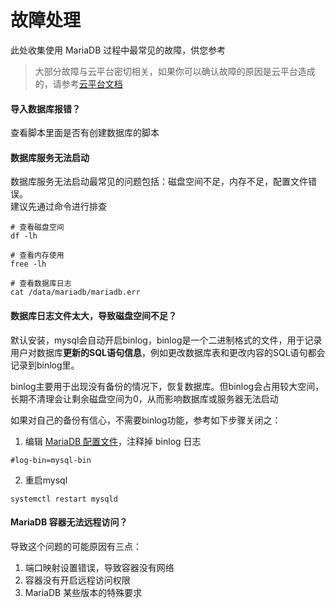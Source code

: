 # 故障处理

此处收集使用 MariaDB 过程中最常见的故障，供您参考

> 大部分故障与云平台密切相关，如果你可以确认故障的原因是云平台造成的，请参考[云平台文档](https://support.websoft9.com/docs/faq/zh/tech-instance.html)

#### 导入数据库报错？

查看脚本里面是否有创建数据库的脚本

#### 数据库服务无法启动

数据库服务无法启动最常见的问题包括：磁盘空间不足，内存不足，配置文件错误。  
建议先通过命令进行排查  

```shell
# 查看磁盘空间
df -lh

# 查看内存使用
free -lh

# 查看数据库日志
cat /data/mariadb/mariadb.err
```

#### 数据库日志文件太大，导致磁盘空间不足？

默认安装，mysql会自动开启binlog，binlog是一个二进制格式的文件，用于记录用户对数据库**更新的****SQL语句****信息**，例如更改数据库表和更改内容的SQL语句都会记录到binlog里。

binlog主要用于出现没有备份的情况下，恢复数据库。但binlog会占用较大空间，长期不清理会让剩余磁盘空间为0，从而影响数据库或服务器无法启动

如果对自己的备份有信心，不需要binlog功能，参考如下步骤关闭之：

1. 编辑 [MariaDB 配置文件](/zh/stack-components.md#mysql)，注释掉 binlog 日志
  ~~~
  #log-bin=mysql-bin  
  ~~~
2. 重启mysql
  ~~~
  systemctl restart mysqld
  ~~~

#### MariaDB 容器无法远程访问？

导致这个问题的可能原因有三点：

1. 端口映射设置错误，导致容器没有网络
2. 容器没有开启远程访问权限
3. MariaDB 某些版本的特殊要求

